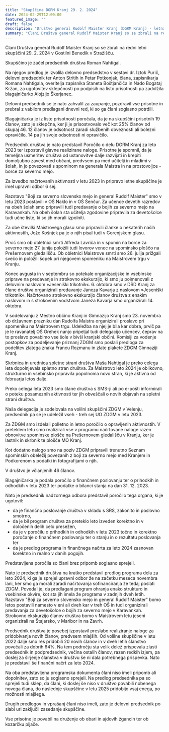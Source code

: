 ```yaml
---
title: "Skupščina DGRM Kranj 29. 2. 2024" 
date: 2024-02-29T12:00:00
featured_image: ""
draft: false
description: "Društvo general Rudolf Maister Kranj (DGRM Kranj) - letna skupščina 2024"
summary: "Člani Društva general Rudolf Maister Kranj so se zbrali na redni letni skupščini 29. 2. 2024 v Gostilni Benedik v Stražišču.  ..."
---
```


Člani Društva general Rudolf Maister Kranj so se zbrali na redni letni skupščini 29. 2. 2024 v Gostilni Benedik v Stražišču. 

Skupščino je začel predsednik društva Roman Nahtigal. 

Na njegov predlog je izvolila delovno predsedstvo v sestavi dr. Iztok Purič, delovni predsednik ter Anton Stritih in Petar Potkonjak, člana, zapisnikarja Romana Nahtigala,  overitelja zapisnika Staneta Boštjančiča in Nado Bogataj Kržan, za ugotovitev sklepčnosti po podpisih na listo prisotnosti pa zadolžila blagajničarko Alojzijo Škerjanec. 

Delovni predsednik se je nato zahvalil za zaupanje, pozdravil vse prisotne in prebral z vabilom predlagani dnevni red, ki so ga člani soglasno potrdili.

Blagajničarka je iz liste prisotnosti poročala, da je na skupščini prisotnih 19 članov, zato je sklepčna, ker ji je prisostvovalo več kot 25% članov od skupaj 46. 12 članov  je odsotnost zaradi službenih obveznosti ali bolezni opravičilo, 14 pa jih svoje odsotnosti ni opravičilo. 

Predsednik društva je nato predstavil Poročilo o delu DGRM Kranj za leto 2023 ter izpostavil glavne realizirane naloge. Prisotne je spomnil, da je temeljna usmeritev društva od ustanovitve dalje razvijati in krepiti domoljubno zavest med občani, predvsem pa med učitelji in mladimi v šolah, in jo povezovati s spominom na generala Maistra in na prostovoljce - borce za severno mejo. 

Za izvedbo načrtovanih aktivnosti v letu 2023 in pripravo letne skupščine je imel upravni odbor 6 sej. 

Razstavo "Boji za severno slovensko mejo in general Rudolf Maister" smo v letu 2023 postavili v OŠ Naklo in v OŠ Šenčur. Za učence devetih razredov na obeh šolah smo pripravili tudi predavanje o bojih za severno mejo na Karavankah. Na obeh šolah sta učitelja zgodovine pripravila za devetošolce tudi učne liste, ki so jih morali izpolniti. 

Za obe številki Maistrovega glasu smo pripravili članke o nekaterih naših aktivnostih, Jože Košnjek pa je o njih pisal tudi v Gorenjskem glasu. 

Prvič smo ob obletnici smrti Alfreda Lavriča in v spomin na borce za severno mejo 27. junija položili tudi lovorov venec na spominsko ploščo na Prešernovem gledališču. Ob obletnici Maistrove smrti smo 26. julija prižgali svečo in položili šopek pri njegovem spomeniku na Maistrovem trgu v Kranju. 

Konec avgusta in v septembru so potekale organizacijske in vsebinske priprave na predavanje in strokovno ekskurzijo, ki smo ju poimenovali z delovnim naslovom »Jeseniški trikotnik«. 6. oktobra smo v DŠD Kranj za člane društva organizirali predavanje Janeza Kavarja z naslovom »Jeseniški trikotnik«. Načrtovano strokovno ekskurzijo članov društva z enakim naslovom in s strokovnim vodstvom Janeza Kavarja smo organizirali 14. oktobra. 

V sodelovanju z Mestno občino Kranj in Gimnazijo Kranj smo 23. novembra ob državnem prazniku dan Rudolfa Maistra organizirali proslavo pri spomeniku na Maistrovem trgu. Udeležba na njej je bila kar dobra, prvič pa je le ravanatelj OŠ Orehek nanjo pripeljal tudi delegacijo učencev, čeprav na to proslavo povabimo vse šole v bivši kranjski občini. Komisiji za vodenje postopkov za podeljevanje priznanj ZDGM smo poslali predloga za podelitev zlatega znaka Francu Rozmanu in zlate plakete ZDGM Gimnaziji Kranj. 

Skrbnica in urednica spletne strani društva Maša Nahtigal je preko celega leta dopolnjevala spletno stran društva. Za Maistrovo leto 2024 je oblikovno, strukturno in vsebinsko pripravila popolnoma novo stran, ki je aktivna od februarja letos dalje. 

Preko celega leta 2023 smo člane društva s SMS-ji ali po e-pošti informirali o poteku posameznih aktivnosti ter jih obveščali o novih objavah na spletni strani društva. 

Naša delegacija je sodelovala na volilni skupščini ZDGM v Velenju, predsednik pa se je udeležil vseh - treh sej UO ZDGM v letu 2023. 

Za ZDGM smo izdelali polletno in letno poročilo o opravljenih aktivnostih. V preteklem letu smo realizirali vse v programu načrtovane naloge razen obnovitve spominske plošče na Prešernovem gledališču v Kranju, ker je lastnik in skrbnik te plošče MO Kranj. 

Kot dodatno nalogo smo na poziv ZDGM pripravili trenutno Seznam spominskih obeležij povezanih z boji za severno mejo med Kranjem in Podkorenom s podatki in fotografijami o njih. 
                                                           
V društvo je včlanjenih 46 članov.
 
Blagajničarka je podala poročilo o finančnem poslovanju ter o prihodkih in odhodkih v letu 2023 ter podatke o bilanci stanja na dan 31. 12. 2023. 

Nato je predsednik nadzornega odbora predstavil poročilo tega organa, ki je ugotovil:
- da je finančno poslovanje društva v skladu s SRS, zakonito in poslovno smotrno,
- da je bil program društva za preteklo leto izveden korektno in v določenih delih celo presežen, 
- da je v poročilu o prihodkih in odhodkih v letu 2023 točno in korektno poročanje o finančnem poslovanju ter o stanju in o rezultatu poslovanja ter 
- da je predlog programa in finančnega načrta za leto 2024 zasnovan korektno in realno v danih pogojih. 

Predstavljena poročila so člani brez pripomb soglasno sprejeli.

Nato je predsednik društva na kratko predstavil predlog programa dela za leto 2024, ki ga je sprejel upravni odbor že na začetku meseca novembra lani, ker smo ga morali zaradi načrtovanja sofinanciranja že tedaj poslati ZDGM.  Povedal je, da predlagani program ohranja enako strukturo in vsebinske okvire, kot sta jih imela že programa v zadnjih dveh letih. Razstavo "Boji za severno slovensko mejo in general Rudolf Maister" bomo letos postavili namesto v eni ali dveh kar v treh OŠ in tudi organizirali predavanja za devetošolce o bojih za severno mejo v Karavankah. Strokovno ekskurzijo članov društva bomo v Maistrovem letu jeseni organizirali na Štajarsko, v Maribor in na Zavrh. 

Predsednik društva je posebej izpostavil preslabo realiziranje naloge za pridobivanja novih članov, predvsem mlajših. Od volilne skupščine v letu 2022 dalje smo res pridobili 20 novih članov in v dveh letih članstvo povečali za dobrih 64%. Na tem področju sta velik delež prispevala zlasti predsednik in podpredsednik, večina ostalih članov, razen redkih izjem, pa doslej za širjenje članstva v društvu še ni dala potrebnega prispevka. Nato je predstavil še finančni načrt za leto 2024.

Na oba predstavljena programska dokumenta člani niso imeli pripomb ali dopolnitev, zato so ju soglasno sprejeli. Na predlog predsednika pa so sprejeli tudi sklep, da člani, ki doslej še niso v društvo povabili nobenega novega člana, do naslednje skupščine v letu 2025 pridobijo vsaj enega, po možnosti mlajšega. 

Drugih predlogov in vprašanj člani niso imeli, zato je delovni predsednik po slabi uri zaključil zasedanje skupščine.

Vse prisotne je povabil na druženje ob obari in ajdovih žgancih ter ob kozarčku pijače.